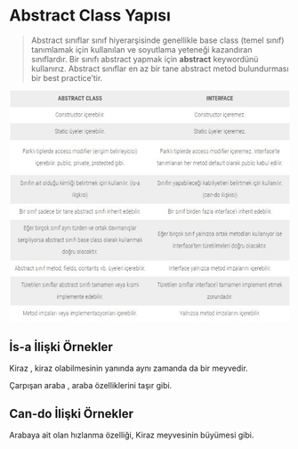 # Abstract Class Yapısı

> Abstract sınıflar sınıf hiyerarşisinde genellikle base class (temel sınıf) tanımlamak için kullanılan ve soyutlama yeteneği kazandıran sınıflardır. Bir sınıfı abstract yapmak için **abstract** keywordünü kullanırız. Abstract sınıflar en az bir tane abstract metod bulundurması bir best practice’tir.

![abstract](abstract.jpeg)

## İs-a İlişki Örnekler

Kiraz , kiraz olabilmesinin yanında aynı zamanda da bir meyvedir.

Çarpışan araba , araba özelliklerini taşır gibi.

## Can-do İlişki Örnekler

Arabaya ait olan hızlanma özelliği, Kiraz meyvesinin büyümesi gibi.